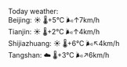 Today weather:  
Beijing: ☀️   🌡️+5°C 🌬️↑7km/h  
Tianjin: ☀️   🌡️+2°C 🌬️↑4km/h  
Shijiazhuang: ☀️   🌡️+6°C 🌬️↖4km/h  
Tangshan: ☁️   🌡️+3°C 🌬️↗6km/h  
